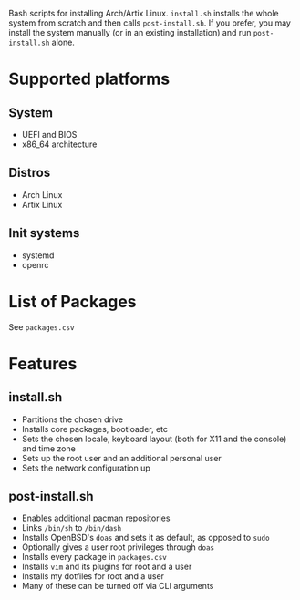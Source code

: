 Bash scripts for installing Arch/Artix Linux. `install.sh` installs the whole system from scratch and then calls `post-install.sh`. If you prefer, you may install the system manually (or in an existing installation) and run `post-install.sh` alone.

# Supported platforms
## System
- UEFI and BIOS
- x86_64 architecture
## Distros
- Arch Linux
- Artix Linux
## Init systems
- systemd
- openrc

# List of Packages
See `packages.csv`

# Features
## install.sh
- Partitions the chosen drive
- Installs core packages, bootloader, etc
- Sets the chosen locale, keyboard layout (both for X11 and the console) and time zone
- Sets up the root user and an additional personal user
- Sets the network configuration up
## post-install.sh
- Enables additional pacman repositories
- Links `/bin/sh` to `/bin/dash`
- Installs OpenBSD's `doas` and sets it as default, as opposed to `sudo`
- Optionally gives a user root privileges through `doas`
- Installs every package in `packages.csv`
- Installs `vim` and its plugins for root and a user
- Installs my dotfiles for root and a user
- Many of these can be turned off via CLI arguments
